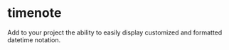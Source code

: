 # timenote
Add to your project the ability to easily display customized and formatted datetime notation.
